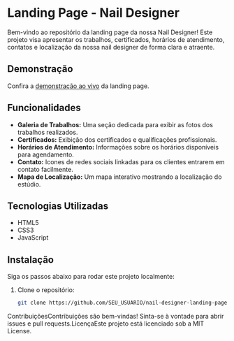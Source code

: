 # Landing Page - Nail Designer

Bem-vindo ao repositório da landing page da nossa Nail Designer! Este projeto visa apresentar os trabalhos, certificados, horários de atendimento, contatos e localização da nossa nail designer de forma clara e atraente.

## Demonstração

Confira a [demonstração ao vivo](URL_DE_DEMONSTRAÇÃO) da landing page.

## Funcionalidades

- **Galeria de Trabalhos:** Uma seção dedicada para exibir as fotos dos trabalhos realizados.
- **Certificados:** Exibição dos certificados e qualificações profissionais.
- **Horários de Atendimento:** Informações sobre os horários disponíveis para agendamento.
- **Contato:** Icones de redes sociais linkadas para os clientes entrarem em contato facilmente.
- **Mapa de Localização:** Um mapa interativo mostrando a localização do estúdio.

## Tecnologias Utilizadas

- HTML5
- CSS3
- JavaScript

## Instalação

Siga os passos abaixo para rodar este projeto localmente:

1. Clone o repositório:
   ```bash
   git clone https://github.com/SEU_USUARIO/nail-designer-landing-page.git


ContribuiçõesContribuições são bem-vindas! Sinta-se à vontade para abrir issues e pull requests.LicençaEste projeto está licenciado sob a MIT License.
   
